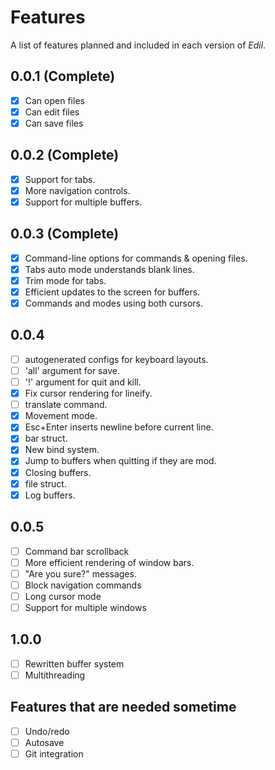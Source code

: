 # Features

A list of features planned and included in each version
of *Edil*.

## 0.0.1 (Complete)

- [x] Can open files
- [x] Can edit files
- [x] Can save files

## 0.0.2 (Complete)

- [x] Support for tabs.
- [x] More navigation controls.
- [x] Support for multiple buffers.

## 0.0.3 (Complete)

- [x] Command-line options for commands & opening files.
- [x] Tabs auto mode understands blank lines.
- [x] Trim mode for tabs.
- [x] Efficient updates to the screen for buffers.
- [x] Commands and modes using both cursors.

## 0.0.4

- [ ] autogenerated configs for keyboard layouts.
- [ ] 'all' argument for save.
- [ ] '!' argument for quit and kill.
- [x] Fix cursor rendering for lineify.
- [ ] translate command.
- [x] Movement mode.
- [x] Esc+Enter inserts newline before current line.
- [x] bar struct.
- [x] New bind system.
- [x] Jump to buffers when quitting if they are mod.
- [x] Closing buffers.
- [x] file struct.
- [x] Log buffers.

## 0.0.5

- [ ] Command bar scrollback
- [ ] More efficient rendering of window bars.
- [ ] "Are you sure?" messages.
- [ ] Block navigation commands
- [ ] Long cursor mode
- [ ] Support for multiple windows

## 1.0.0

- [ ] Rewritten buffer system
- [ ] Multithreading

## Features that are needed sometime

- [ ] Undo/redo
- [ ] Autosave
- [ ] Git integration
